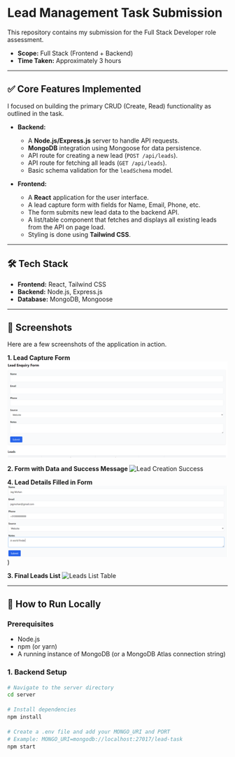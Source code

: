 # Lead Management Task Submission

This repository contains my submission for the Full Stack Developer role assessment.

-   **Scope:** Full Stack (Frontend + Backend)
-   **Time Taken:** Approximately 3 hours

---

## ✅ Core Features Implemented

I focused on building the primary CRUD (Create, Read) functionality as outlined in the task.

-   **Backend:**
    -   A **Node.js/Express.js** server to handle API requests.
    -   **MongoDB** integration using Mongoose for data persistence.
    -   API route for creating a new lead (`POST /api/leads`).
    -   API route for fetching all leads (`GET /api/leads`).
    -   Basic schema validation for the `leadSchema` model.

-   **Frontend:**
    -   A **React** application for the user interface.
    -   A lead capture form with fields for Name, Email, Phone, etc.
    -   The form submits new lead data to the backend API.
    -   A list/table component that fetches and displays all existing leads from the API on page load.
    -   Styling is done using **Tailwind CSS**.

---

## 🛠 Tech Stack

-   **Frontend:** React, Tailwind CSS
-   **Backend:** Node.js, Express.js
-   **Database:** MongoDB, Mongoose

---

## 📸 Screenshots

Here are a few screenshots of the application in action.

**1. Lead Capture Form**
![Lead Creation Success](https://github.com/ayushdwivedi12/Lead_Management_task_fullStack/blob/main/Screenshot%202025-09-05%20221141.png?raw=true)

**2. Form with Data and Success Message**
![Lead Creation Success]((https://github.com/ayushdwivedi12/Lead_Management_task_fullStack/blob/main/Screenshot%202025-09-05%20221141.png?raw=true))

**4. Lead Details Filled in Form**
![Leads Details Filled](https://github.com/ayushdwivedi12/Lead_Management_task_fullStack/blob/main/Screenshot%202025-09-05%20221349.png?raw=true))

**3. Final Leads List**
![Leads List Table](./screenshots/Screenshot-2025-09-05-221413.png)

---

## 🚀 How to Run Locally

### Prerequisites
- Node.js
- npm (or yarn)
- A running instance of MongoDB (or a MongoDB Atlas connection string)

### 1. Backend Setup
```bash
# Navigate to the server directory
cd server

# Install dependencies
npm install

# Create a .env file and add your MONGO_URI and PORT
# Example: MONGO_URI=mongodb://localhost:27017/lead-task
npm start
